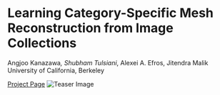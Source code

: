 # Learning Category-Specific Mesh Reconstruction from Image Collections

Angjoo Kanazawa<sup>*</sup>, Shubham Tulsiani<sup>*</sup>, Alexei A. Efros, Jitendra Malik
University of California, Berkeley

[Project Page](https://akanazawa.github.io/cmr/)
![Teaser Image](https://akanazawa.github.io/cmr/resources/images/teaser.png)

